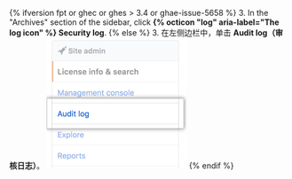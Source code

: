 {% ifversion fpt or ghec or ghes > 3.4 or ghae-issue-5658 %}
3. In the "Archives" section of the  sidebar, click **{% octicon "log" aria-label="The log icon" %} Security log**.
{% else  %}
3. 在左侧边栏中，单击 **Audit log（审核日志）**。 ![审核日志选项卡](/assets/images/enterprise/site-admin-settings/audit-log-tab.png)
{% endif %}
